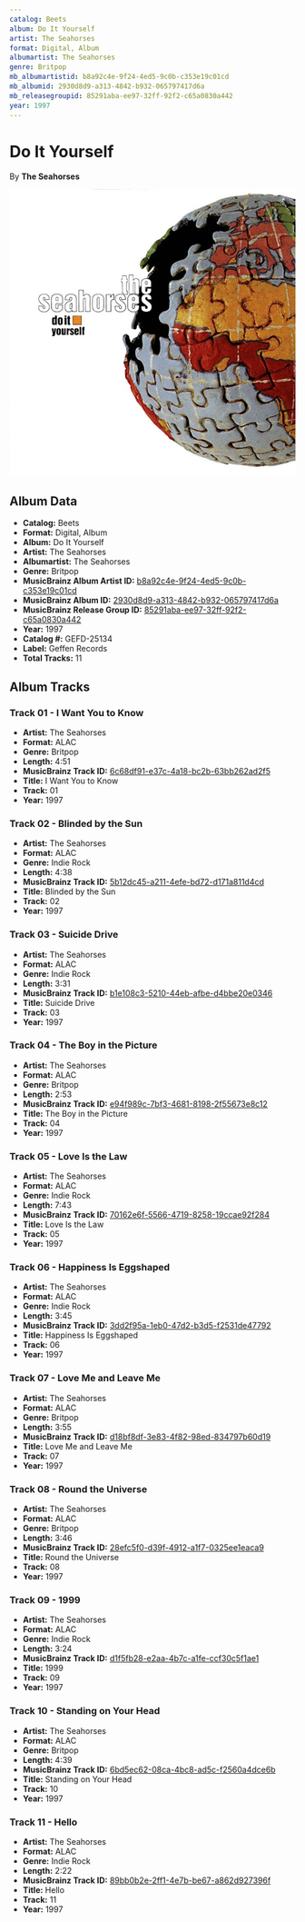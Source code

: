 ```yaml
---
catalog: Beets
album: Do It Yourself
artist: The Seahorses
format: Digital, Album
albumartist: The Seahorses
genre: Britpop
mb_albumartistid: b8a92c4e-9f24-4ed5-9c0b-c353e19c01cd
mb_albumid: 2930d8d9-a313-4842-b932-065797417d6a
mb_releasegroupid: 85291aba-ee97-32ff-92f2-c65a0830a442
year: 1997
---
```


# Do It Yourself

By **The Seahorses**

![](../../assets/beetscovers/The_Seahorses-Do_It_Yourself.jpg)

## Album Data

- **Catalog:** Beets
- **Format:** Digital, Album
- **Album:** Do It Yourself
- **Artist:** The Seahorses
- **Albumartist:** The Seahorses
- **Genre:** Britpop
- **MusicBrainz Album Artist ID:** [b8a92c4e-9f24-4ed5-9c0b-c353e19c01cd](https://musicbrainz.org/artist/b8a92c4e-9f24-4ed5-9c0b-c353e19c01cd)
- **MusicBrainz Album ID:** [2930d8d9-a313-4842-b932-065797417d6a](https://musicbrainz.org/release/2930d8d9-a313-4842-b932-065797417d6a)
- **MusicBrainz Release Group ID:** [85291aba-ee97-32ff-92f2-c65a0830a442](https://musicbrainz.org/release-group/85291aba-ee97-32ff-92f2-c65a0830a442)
- **Year:** 1997
- **Catalog #:** GEFD-25134
- **Label:** Geffen Records
- **Total Tracks:** 11

## Album Tracks

### Track 01 - I Want You to Know

- **Artist:** The Seahorses
- **Format:** ALAC
- **Genre:** Britpop
- **Length:** 4:51
- **MusicBrainz Track ID:** [6c68df91-e37c-4a18-bc2b-63bb262ad2f5](https://musicbrainz.org/recording/6c68df91-e37c-4a18-bc2b-63bb262ad2f5)
- **Title:** I Want You to Know
- **Track:** 01
- **Year:** 1997

### Track 02 - Blinded by the Sun

- **Artist:** The Seahorses
- **Format:** ALAC
- **Genre:** Indie Rock
- **Length:** 4:38
- **MusicBrainz Track ID:** [5b12dc45-a211-4efe-bd72-d171a811d4cd](https://musicbrainz.org/recording/5b12dc45-a211-4efe-bd72-d171a811d4cd)
- **Title:** Blinded by the Sun
- **Track:** 02
- **Year:** 1997

### Track 03 - Suicide Drive

- **Artist:** The Seahorses
- **Format:** ALAC
- **Genre:** Indie Rock
- **Length:** 3:31
- **MusicBrainz Track ID:** [b1e108c3-5210-44eb-afbe-d4bbe20e0346](https://musicbrainz.org/recording/b1e108c3-5210-44eb-afbe-d4bbe20e0346)
- **Title:** Suicide Drive
- **Track:** 03
- **Year:** 1997

### Track 04 - The Boy in the Picture

- **Artist:** The Seahorses
- **Format:** ALAC
- **Genre:** Britpop
- **Length:** 2:53
- **MusicBrainz Track ID:** [e94f989c-7bf3-4681-8198-2f55673e8c12](https://musicbrainz.org/recording/e94f989c-7bf3-4681-8198-2f55673e8c12)
- **Title:** The Boy in the Picture
- **Track:** 04
- **Year:** 1997

### Track 05 - Love Is the Law

- **Artist:** The Seahorses
- **Format:** ALAC
- **Genre:** Indie Rock
- **Length:** 7:43
- **MusicBrainz Track ID:** [70162e6f-5566-4719-8258-19ccae92f284](https://musicbrainz.org/recording/70162e6f-5566-4719-8258-19ccae92f284)
- **Title:** Love Is the Law
- **Track:** 05
- **Year:** 1997

### Track 06 - Happiness Is Eggshaped

- **Artist:** The Seahorses
- **Format:** ALAC
- **Genre:** Indie Rock
- **Length:** 3:45
- **MusicBrainz Track ID:** [3dd2f95a-1eb0-47d2-b3d5-f2531de47792](https://musicbrainz.org/recording/3dd2f95a-1eb0-47d2-b3d5-f2531de47792)
- **Title:** Happiness Is Eggshaped
- **Track:** 06
- **Year:** 1997

### Track 07 - Love Me and Leave Me

- **Artist:** The Seahorses
- **Format:** ALAC
- **Genre:** Britpop
- **Length:** 3:55
- **MusicBrainz Track ID:** [d18bf8df-3e83-4f82-98ed-834797b60d19](https://musicbrainz.org/recording/d18bf8df-3e83-4f82-98ed-834797b60d19)
- **Title:** Love Me and Leave Me
- **Track:** 07
- **Year:** 1997

### Track 08 - Round the Universe

- **Artist:** The Seahorses
- **Format:** ALAC
- **Genre:** Britpop
- **Length:** 3:46
- **MusicBrainz Track ID:** [28efc5f0-d39f-4912-a1f7-0325ee1eaca9](https://musicbrainz.org/recording/28efc5f0-d39f-4912-a1f7-0325ee1eaca9)
- **Title:** Round the Universe
- **Track:** 08
- **Year:** 1997

### Track 09 - 1999

- **Artist:** The Seahorses
- **Format:** ALAC
- **Genre:** Indie Rock
- **Length:** 3:24
- **MusicBrainz Track ID:** [d1f5fb28-e2aa-4b7c-a1fe-ccf30c5f1ae1](https://musicbrainz.org/recording/d1f5fb28-e2aa-4b7c-a1fe-ccf30c5f1ae1)
- **Title:** 1999
- **Track:** 09
- **Year:** 1997

### Track 10 - Standing on Your Head

- **Artist:** The Seahorses
- **Format:** ALAC
- **Genre:** Britpop
- **Length:** 4:39
- **MusicBrainz Track ID:** [6bd5ec62-08ca-4bc8-ad5c-f2560a4dce6b](https://musicbrainz.org/recording/6bd5ec62-08ca-4bc8-ad5c-f2560a4dce6b)
- **Title:** Standing on Your Head
- **Track:** 10
- **Year:** 1997

### Track 11 - Hello

- **Artist:** The Seahorses
- **Format:** ALAC
- **Genre:** Indie Rock
- **Length:** 2:22
- **MusicBrainz Track ID:** [89bb0b2e-2ff1-4e7b-be67-a862d927396f](https://musicbrainz.org/recording/89bb0b2e-2ff1-4e7b-be67-a862d927396f)
- **Title:** Hello
- **Track:** 11
- **Year:** 1997

